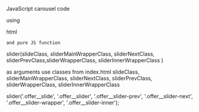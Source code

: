 JavaScript carousel code

using 

html 

<!-- <div class="offer__slider">
        <div class="offer__slider-counter">
            <div class="offer__slider-prev">
                <img src="img/slider/left.svg" alt="prev">
            </div>
            <span id="current">03</span>
            <span id="total">04</span>
            <div class="offer__slider-next">
                <img src="img/slider/right.svg" alt="next">
            </div>
        </div>
        <div class="offer__slider-wrapper">
            <div class="offer__slider-inner">
                <div class="offer__slide">
                    <img src="img/slider/pepper.jpg" alt="pepper">
                </div>
                <div class="offer__slide">
                    <img src="img/slider/food-12.jpg" alt="food">
                </div>
                <div class="offer__slide">
                    <img src="img/slider/olive-oil.jpg" alt="oil">
                </div>
                <div class="offer__slide">
                    <img src="img/slider/paprika.jpg" alt="paprika">
                </div>
            </div>
        </div>
    </div> -->

    and pure JS function 

slider(slideClass, sliderMainWrapperClass, sliderNextClass, sliderPrevClass,sliderWrapperClass, sliderInnerWrapperClass )

as arguments use classes from index.html 
slideClass,  
sliderMainWrapperClass, 
sliderNextClass, 
sliderPrevClass,
sliderWrapperClass, 
sliderInnerWrapperClass 

slider('.offer__slide', '.offer__slider', '.offer__slider-prev', '.offer__slider-next', '.offer__slider-wrapper', '.offer__slider-inner');